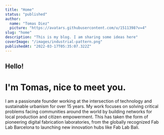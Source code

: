 ```yaml
---
title: "Home"
status: "published"
author:
  name: "Tomas Diez"
  picture: "https://avatars.githubusercontent.com/u/1511398?v=4"
slug: "home"
description: "This is my blog. I am sharing some ideas here"
coverImage: "/images/industrial-pattern.png"
publishedAt: "2022-03-17T05:35:07.322Z"
---
```


## Hello!

# I'm Tomas, nice to meet you.

I am a passionate founder working at the intersection of technology and sustainable urbanism for over 15 years. My work focuses on solving critical problems facing communities around the world by building networks for local production and citizen empowerment. This has taken the form of pioneering digital fabrication laboratories, from the globally recognized Fab Lab Barcelona to launching new innovation hubs like Fab Lab Bali.